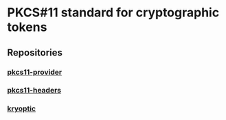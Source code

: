 # PKCS#11 standard for cryptographic tokens 

## Repositories

### [pkcs11-provider](https://github.com/latchset/pkcs11-provider)

### [pkcs11-headers](https://github.com/latchset/pkcs11-headers)

### [kryoptic](https://github.com/latchset/kryoptic)
